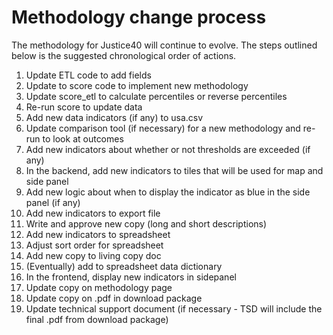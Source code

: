 # Methodology change process
The methodology for Justice40 will continue to evolve. The steps outlined below is the suggested chronological order of actions.

1. Update ETL code to add fields
2. Update to score code to implement new methodology
3. Update score_etl to calculate percentiles or reverse percentiles
4. Re-run score to update data
5. Add new data indicators (if any) to usa.csv
6. Update comparison tool (if necessary) for a new methodology and re-run to look at outcomes
7. Add new indicators about whether or not thresholds are exceeded (if any)
8. In the backend, add new indicators to tiles that will be used for map and side panel
9. Add new logic about when to display the indicator as blue in the side panel (if any)
10. Add new indicators to export file
11. Write and approve new copy (long and short descriptions)
12. Add new indicators to spreadsheet
13. Adjust sort order for spreadsheet
14. Add new copy to living copy doc
15. (Eventually) add to spreadsheet data dictionary
16. In the frontend, display new indicators in sidepanel
17. Update copy on methodology page
18. Update copy on .pdf in download package
19. Update technical support document (if necessary - TSD will include the final .pdf from download package)
